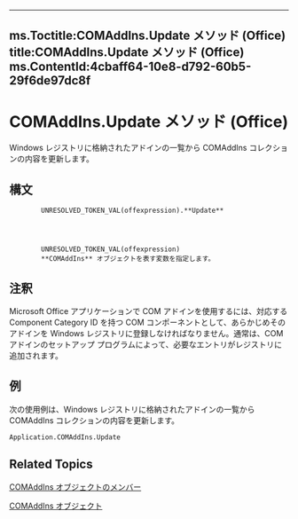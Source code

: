

---
ms.Toctitle:COMAddIns.Update メソッド (Office)
title:COMAddIns.Update メソッド (Office)
ms.ContentId:4cbaff64-10e8-d792-60b5-29f6de97dc8f
---
# COMAddIns.Update メソッド (Office)




Windows レジストリに格納されたアドインの一覧から COMAddIns コレクションの内容を更新します。

## 構文

            UNRESOLVED_TOKEN_VAL(offexpression).**Update**




            UNRESOLVED_TOKEN_VAL(offexpression)
            **COMAddIns** オブジェクトを表す変数を指定します。



## 注釈
Microsoft Office アプリケーションで COM アドインを使用するには、対応する Component Category ID を持つ COM コンポーネントとして、あらかじめそのアドインを Windows レジストリに登録しなければなりません。通常は、COM アドインのセットアップ プログラムによって、必要なエントリがレジストリに追加されます。



## 例
次の使用例は、Windows レジストリに格納されたアドインの一覧から COMAddIns コレクションの内容を更新します。

```sourcecode
Application.COMAddIns.Update
```




## Related Topics

[COMAddIns オブジェクトのメンバー](0fc908fa-0846-07ca-d2a2-4c87525ae719.md)

[COMAddIns オブジェクト](f6efa1cc-8d30-27d5-8b07-7ddad22f16ef.md)




